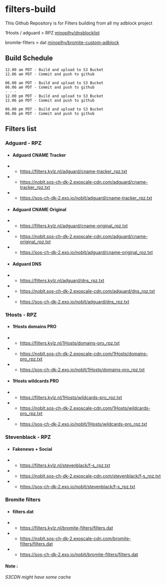 # filters-build
This Github Repository is for Filters building from all my adblock project

1Hosts / adguard > RPZ [minoplhy/dnsblocklist](https://github.com/minoplhy/dnsblocklist)

bromite-filters > dat [minoplhy/bromite-custom-adblock](https://github.com/minoplhy/bromite-custom-adblock)
## Build Schedule
```
12.00 am PDT - Build and upload to S3 Bucket
12.06 am PDT - Commit and push to github

06.00 am PDT - Build and upload to S3 Bucket
06.06 am PDT - Commit and push to github
- - -
12.00 pm PDT - Build and upload to S3 Bucket
12.06 pm PDT - Commit and push to github

06.00 pm PDT - Build and upload to S3 Bucket
06.06 pm PDT - Commit and push to github
```
## Filters list
### Adguard - RPZ

* #### Adguard CNAME Tracker

* * https://filters.kylz.nl/adguard/cname-tracker_rpz.txt

* * https://noblt.sos-ch-dk-2.exoscale-cdn.com/adguard/cname-tracker_rpz.txt

* * https://sos-ch-dk-2.exo.io/noblt/adguard/cname-tracker_rpz.txt


* #### Adguard CNAME Original

* * https://filters.kylz.nl/adguard/cname-original_rpz.txt

* * https://noblt.sos-ch-dk-2.exoscale-cdn.com/adguard/cname-original_rpz.txt

* * https://sos-ch-dk-2.exo.io/noblt/adguard/cname-original_rpz.txt

* #### Adguard DNS

* * https://filters.kylz.nl/adguard/dns_rpz.txt

* * https://noblt.sos-ch-dk-2.exoscale-cdn.com/adguard/dns_rpz.txt

* * https://sos-ch-dk-2.exo.io/noblt/adguard/dns_rpz.txt

### 1Hosts - RPZ

* #### 1Hosts domains PRO

* * https://filters.kylz.nl/1Hosts/domains-pro_rpz.txt

* * https://noblt.sos-ch-dk-2.exoscale-cdn.com/1Hosts/domains-pro_rpz.txt

* * https://sos-ch-dk-2.exo.io/noblt/1Hosts/domains-pro_rpz.txt

* #### 1Hosts wildcards PRO

* * https://filters.kylz.nl/1Hosts/wildcards-pro_rpz.txt

* * https://noblt.sos-ch-dk-2.exoscale-cdn.com/1Hosts/wildcards-pro_rpz.txt

* * https://sos-ch-dk-2.exo.io/noblt/1Hosts/wildcards-pro_rpz.txt

### Stevenblack - RPZ

* #### Fakenews + Social

* * https://filters.kylz.nl/stevenblack/f-s_rpz.txt

* * https://noblt.sos-ch-dk-2.exoscale-cdn.com/stevenblack/f-s_rpz.txt

* * https://sos-ch-dk-2.exo.io/noblt/stevenblack/f-s_rpz.txt

### Bromite filters

* #### filters.dat

* * https://filters.kylz.nl/bromite-filters/filters.dat

* * https://noblt.sos-ch-dk-2.exoscale-cdn.com/bromite-filters/filters.dat

* * https://sos-ch-dk-2.exo.io/noblt/bromite-filters/filters.dat

#### Note :
_S3CDN might have some cache_
